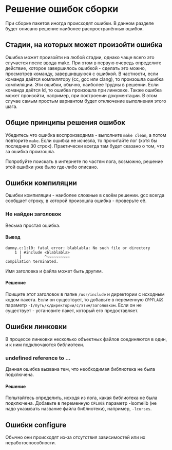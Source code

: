 # Решение ошибок сборки

При сборке пакетов иногда происходят ошибки.
В данном разделе будет описано решение наиболее распространённых ошибок.

## Стадии, на которых может произойти ошибка

Ошибка может произойти на любой стадии, однако чаще всего это случается после ввода make.
При этом в первую очередь определите действие, которое завершилось ошибкой - сделать это можно, просмотрев команду, завершившуюся с ошибкой.
В частности, если команда даётся компилятору (cc, gcc или clang), то произошла ошибка компиляции. Эти ошибки, обычно, наиболее трудны в решении.
Если команда даётся ld, то ошибка произошла при линковке.
Также ошибка может произойти, например, при построении документации. В этом случае самым простым вариантом будет отключение выполнения этого шага.

## Общие принципы решения ошибок

Убедитесь что ошибка воспроизводима - выполните `make clean`, а потом повторите `make`.
Если ошибка не исчезла, то прочитайте лог (хотя бы последние 30 строк).
Практически всегда там будет сказано о том, что за ошибка произошла.

Попробуйте поискать в интернете по частям лога, возможно, решение этой ошибки уже было где-либо описано.

## Ошибки компиляции

Ошибки компиляции - наиболее сложные в своём решении.
gcc всегда сообщает строку, в которой произошла ошибка - проверьте её.

### Не найден заголовок

Весьма простая ошибка.

#### Вывод

```
dummy.c:1:10: fatal error: blablabla: No such file or directory
    1 | #include <blablabla>
      |          ^~~~~~~~~~~
compilation terminated.
```

Имя заголовка и файла может быть другим.

#### Решение

Поищите этот заголовок в папке `/usr/include` и директории с исходным кодом пакета. Если он существует, то добавьте в переменную `CPPFLAGS` параметр `-I/путь/к/директории/с/этим/заголовком`. Если он не существует - установите пакет, который его предоставляет.

## Ошибки линковки

В процессе линковки несколько объектных файлов соединяются в один, и к ним подключаются библиотеки.

### undefined reference to ...

Данная ошибка вызвана тем, что необходимая библиотека не была подключена.

#### Решение

Попытайтесь определить, исходя из лога, какая библиотека не была подключена. Добавьте в переменную `CFLAGS` параметр -lsomelib (не надо указывать название файла библиотеки), например, `-lcurses`.

## Ошибки configure

Обычно они происходят из-за отсутствия зависимостей или их неработоспособности.
